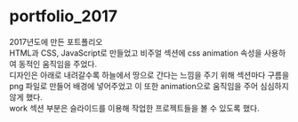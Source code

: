 # portfolio_2017
2017년도에 만든 포트폴리오<br />
HTML과 CSS, JavaScript로 만들었고 비주얼 섹션에 css animation 속성을 사용하여 동적인 움직임을 주었다.<br />
디자인은 아래로 내려갈수록 하늘에서 땅으로 간다는 느낌을 주기 위해 섹션마다 구름을 png 파일로 만들어 배경에 넣어주었고 이 또한 animation으로 움직임을 주어 심심하지 않게 했다.<br />
work 섹션 부분은 슬라이드를 이용해 작업한 프로젝트들을 볼 수 있도록 했다.
